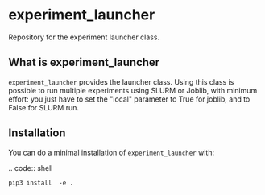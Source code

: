 # experiment_launcher

Repository for the experiment launcher class.

## What is experiment_launcher 
``experiment_launcher`` provides the launcher class.
Using this class is possible to run multiple experiments using SLURM or Joblib, 
with minimum effort: you just have to set the "local" parameter to True for joblib,
and to False for SLURM run. 

## Installation

You can do a minimal installation of ``experiment_launcher`` with:

.. code:: shell

    pip3 install  -e .